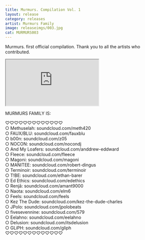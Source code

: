 ```yaml
---
title: Murmurs. Compilation Vol. 1
layout: release
category: releases
artist: Murmurs Family
image: releaseimgs/003.jpg
cat: MURMURS003
---
```

Murmurs. first official compilation. Thank you to all the artists who contributed. 

<iframe src="http://bandcamp.com/EmbeddedPlayer/album=2629681276/size=large/bgcol=ffffff/linkcol=0687f5/artwork=none/transparent=true/" seamless><a href="http://murmurscollective.bandcamp.com/album/murmurs-compilation-vol-1">Murmurs. Compilation Vol. 1 by Murmurs.</a></iframe>

MURMURS FAMILY IS: 

♡♡♡♡♡♡♡♡♡♡♡♡♡ <br>
○ Methuselah: soundcloud.com/meth420 <br>
○ FAUX/BLU: soundcloud.com/fauxblu <br>
○ b00n: soundcloud.com/z05 <br>
○ NOCON: soundcloud.com/nocondj <br>
○ And My Loafers: soundcloud.com/anddrew-eddward <br>
○ Fleece: soundcloud.com/fleece <br>
○ Magoni: soundcloud.com/magoni <br>
○ MANITEE: soundcloud.com/robert-dingus <br>
○ Terminoir: soundcloud.com/terminoir <br>
○ T!BE: soundcloud.com/ethan-barer <br>
○ Ed Ethics: soundcloud.com/edethics <br>
○ Renjā: soundcloud.com/amant9000 <br>
○ Naota: soundcloud.com/elm6 <br>
○ Feels: soundcloud.com/feels <br>
○ Kez The Dude: soundcloud.com/kez-the-dude-charles <br>
○ JPolo: soundcloud.com/jpolobeats <br>
○ fivesevennine: soundcloud.com/579 <br>
○ Eelahno: soundcloud.com/eelahno <br>
○ Delusion: soundcloud.com/itsdelusion <br>
○ GLiPH: soundcloud.com/gliph <br>
♡♡♡♡♡♡♡♡♡♡♡♡♡
